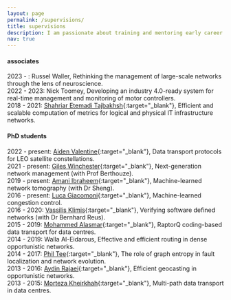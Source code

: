 ```yaml
---
layout: page
permalink: /supervisions/
title: supervisions
description: I am passionate about training and mentoring early career researchers.
nav: true
---
```


#### associates
2023 -     : Russel Waller, Rethinking the management of large-scale networks through the lens of neuroscience.
<br>
2022 - 2023: Nick Toomey, Developing an industry 4.0-ready system for real-time management and monitoring of motor controllers.
<br>
2018 - 2021: [Shahriar Etemadi Tajbakhsh](https://uk.linkedin.com/in/shahriar-etemadi-tajbakhsh-471ba5b0){:target="_blank"}, Efficient and scalable computation of metrics for logical and physical IT infrastructure networks.

#### PhD students
2022 - present: [Aiden Valentine](https://profiles.sussex.ac.uk/p433938-aiden-valentine){:target="_blank"}, Data transport protocols for LEO satellite constellations.
<br>
2021 - present: [Giles Winchester](https://uk.linkedin.com/in/giles-winchester-912625189){:target="_blank"}, Next-generation network management (with Prof Berthouze).
<br>
2019 - present: [Amani Ibraheem](){:target="_blank"}, Machine-learned network tomography (with Dr Sheng).
<br>
2016 - present: [Luca Giacomoni](https://uk.linkedin.com/in/luca-giacomoni-343b8582){:target="_blank"}, Machine-learned congestion control.
<br>
2016 - 2020: [Vassilis Klimis](https://profiles.sussex.ac.uk/p384763-vasileios-klimis){:target="_blank"}, Verifying software defined networks (with Dr Bernhard Reus).
<br>
2015 - 2019: [Mohammed Alasmar](https://uk.linkedin.com/in/mohammed-alasmar-854497170){:target="_blank"}, RaptorQ coding-based data transport for data centres.
<br>
2014 - 2019: Walla Al-Eidarous, Effective and efficient routing in dense opportunistic networks.
<br>
2014 - 2017: [Phil Tee](https://www.linkedin.com/in/philtee){:target="_blank"}, The role of graph entropy in fault localization and network evolution.
<br>
2013 - 2016: [Aydin Rajaei](http://www.sussex.ac.uk/profiles/285739){:target="_blank"}, Efficient geocasting in opportunistic networks.
<br>
2013 - 2015: [Morteza Kheirkhah](https://uk.linkedin.com/in/mkheirkhah){:target="_blank"}, Multi-path data transport in data centres.
